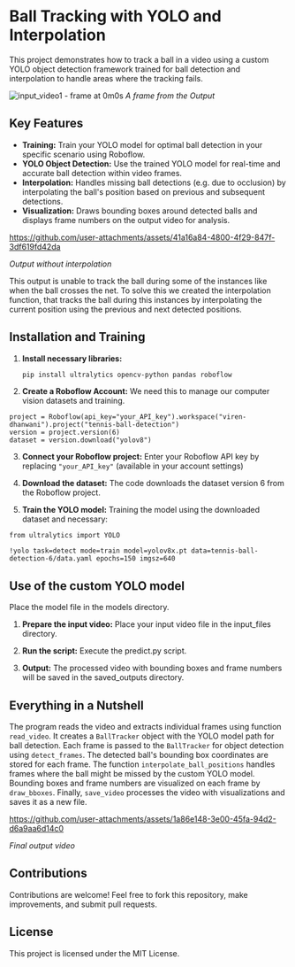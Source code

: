 # Ball Tracking with YOLO and Interpolation

This project demonstrates how to track a ball in a video using a custom YOLO object detection framework trained for ball detection and interpolation to handle areas where the tracking fails.

![input_video1 - frame at 0m0s](https://github.com/user-attachments/assets/f6db1088-ff93-4957-899a-23cbdf407148)
*A frame from the Output*

## Key Features

* **Training:** Train your YOLO model for optimal ball detection in your specific scenario using Roboflow. 
* **YOLO Object Detection:** Use the trained YOLO model for real-time and accurate ball detection within video frames.
* **Interpolation:** Handles missing ball detections (e.g. due to occlusion) by interpolating the ball's position based on previous and subsequent detections.
* **Visualization:** Draws bounding boxes around detected balls and displays frame numbers on the output video for analysis.


https://github.com/user-attachments/assets/41a16a84-4800-4f29-847f-3df619fd42da

*Output without interpolation*

This output is unable to track the ball during some of the instances like when the ball crosses the net. To solve this we created the interpolation function, that tracks the ball during this instances by interpolating the current position using the previous and next detected positions.

## Installation and Training

1. **Install necessary libraries:**
   ```bash
   pip install ultralytics opencv-python pandas roboflow
   ```

2. **Create a Roboflow Account:** We need this to manage our computer vision datasets and training.

```
project = Roboflow(api_key="your_API_key").workspace("viren-dhanwani").project("tennis-ball-detection")
version = project.version(6)
dataset = version.download("yolov8")
```

3. **Connect your Roboflow project:** Enter your Roboflow API key by replacing `"your_API_key"` (available in your account settings)

4. **Download the dataset:** The code downloads the dataset version 6 from the Roboflow project.

5. **Train the YOLO model:** Training the model using the downloaded dataset and necessary:

```
from ultralytics import YOLO

!yolo task=detect mode=train model=yolov8x.pt data=tennis-ball-detection-6/data.yaml epochs=150 imgsz=640

```

## Use of the custom YOLO model

Place the model file in the models directory.

1. **Prepare the input video:** Place your input video file in the input_files directory.

2. **Run the script:** Execute the predict.py script.

3. **Output:** The processed video with bounding boxes and frame numbers will be saved in the saved_outputs directory.


## Everything in a Nutshell

The program reads the video and extracts individual frames using function `read_video`. It creates a `BallTracker` object with the YOLO model path for ball detection. Each frame is passed to the `BallTracker` for object detection using `detect_frames`. The detected ball's bounding box coordinates are stored for each frame. The function `interpolate_ball_positions` handles frames where the ball might be missed by the custom YOLO model. Bounding boxes and frame numbers are visualized on each frame by `draw_bboxes`. Finally, `save_video` processes the video with visualizations and saves it as a new file.

https://github.com/user-attachments/assets/1a86e148-3e00-45fa-94d2-d6a9aa6d14c0

*Final output video*

## Contributions

Contributions are welcome! Feel free to fork this repository, make improvements, and submit pull requests.

## License

This project is licensed under the MIT License.


 
